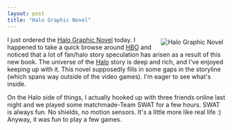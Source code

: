 ```yaml
---
layout: post
title: "Halo Graphic Novel"
---
```


<p><img src="http://ec1.images-amazon.com/images/P/0785123725.01._AA240_SCLZZZZZZZ_V53915400_.jpg" align="right" style="margin: 5px;" alt="Halo Graphic Novel" />I just ordered the <a href="http://www.amazon.com/gp/product/0785123725/sr=8-1/qid=1155844302/ref=pd_bbs_1/104-5840764-7523121?ie=UTF8" target="_blank">Halo Graphic Novel</a> today.  I happened to take a quick browse around <a href="http://halo.bungie.org" target="_blank">HBO</a> and noticed that a lot of fan/halo story speculation has arisen as a result of this new book.  The universe of the <a title="Halo" href="http://www.bungie.net" target="_blank">Halo</a> story is deep and rich, and I've enjoyed keeping up with it.  This novel supposedly fills in some gaps in the storyline (which spans way outside of the video games).  I'm eager to see what's inside.</p>
  
<p>On the Halo side of things, I actually hooked up with three friends online last night and we played some matchmade-Team SWAT for a few hours.  SWAT is always fun.  No shields, no motion sensors.  It's a little more like real life :)  Anyway, it was fun to play a few games.  </p>
 
